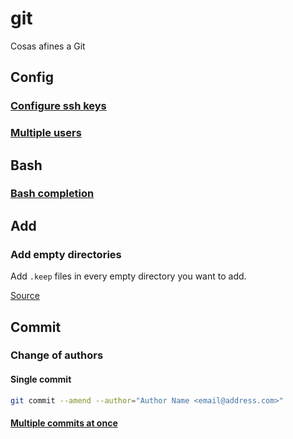 # git
Cosas afines a Git

## Config

### [Configure ssh keys](https://help.github.com/en/articles/generating-a-new-ssh-key-and-adding-it-to-the-ssh-agent)

### [Multiple users](multiple_users.md)

## Bash

### [Bash completion](https://github.com/bobthecow/git-flow-completion/wiki/Install-Bash-git-completion)

## Add

### Add empty directories

Add `.keep` files in every empty directory you want to add.

[Source](https://stackoverflow.com/questions/115983/how-can-i-add-an-empty-directory-to-a-git-repository)

## Commit

### Change of authors

#### Single commit

```bash
git commit --amend --author="Author Name <email@address.com>"
```

#### [Multiple commits at once](https://help.github.com/en/articles/changing-author-info)